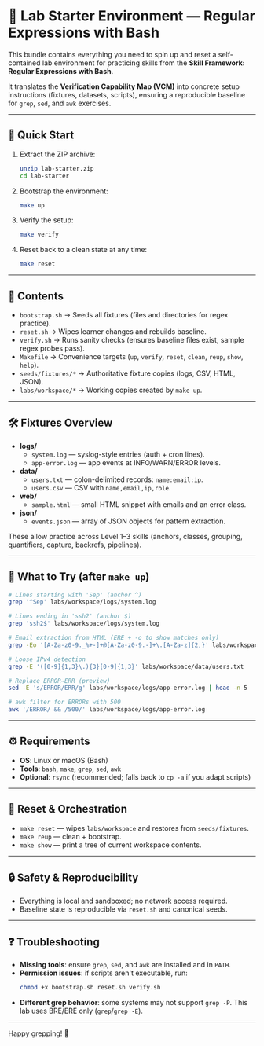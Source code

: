 # 📘 Lab Starter Environment — Regular Expressions with Bash

This bundle contains everything you need to spin up and reset a self-contained lab environment for practicing skills from the **Skill Framework: Regular Expressions with Bash**.

It translates the **Verification Capability Map (VCM)** into concrete setup instructions (fixtures, datasets, scripts), ensuring a reproducible baseline for `grep`, `sed`, and `awk` exercises.

---

## 🚀 Quick Start

1. Extract the ZIP archive:
   ```bash
   unzip lab-starter.zip
   cd lab-starter
   ```

2. Bootstrap the environment:
   ```bash
   make up
   ```

3. Verify the setup:
   ```bash
   make verify
   ```

4. Reset back to a clean state at any time:
   ```bash
   make reset
   ```

---

## 📂 Contents

- `bootstrap.sh` → Seeds all fixtures (files and directories for regex practice).
- `reset.sh` → Wipes learner changes and rebuilds baseline.
- `verify.sh` → Runs sanity checks (ensures baseline files exist, sample regex probes pass).
- `Makefile` → Convenience targets (`up`, `verify`, `reset`, `clean`, `reup`, `show`, `help`).
- `seeds/fixtures/*` → Authoritative fixture copies (logs, CSV, HTML, JSON).
- `labs/workspace/*` → Working copies created by `make up`.

---

## 🛠️ Fixtures Overview

- **logs/**
  - `system.log` — syslog-style entries (auth + cron lines).
  - `app-error.log` — app events at INFO/WARN/ERROR levels.
- **data/**
  - `users.txt` — colon-delimited records: `name:email:ip`.
  - `users.csv` — CSV with `name,email,ip,role`.
- **web/**
  - `sample.html` — small HTML snippet with emails and an error class.
- **json/**
  - `events.json` — array of JSON objects for pattern extraction.

These allow practice across Level 1–3 skills (anchors, classes, grouping, quantifiers, capture, backrefs, pipelines).

---

## 🧪 What to Try (after `make up`)

```bash
# Lines starting with 'Sep' (anchor ^)
grep '^Sep' labs/workspace/logs/system.log

# Lines ending in 'ssh2' (anchor $)
grep 'ssh2$' labs/workspace/logs/system.log

# Email extraction from HTML (ERE + -o to show matches only)
grep -Eo '[A-Za-z0-9._%+-]+@[A-Za-z0-9.-]+\.[A-Za-z]{2,}' labs/workspace/web/sample.html

# Loose IPv4 detection
grep -E '([0-9]{1,3}\.){3}[0-9]{1,3}' labs/workspace/data/users.txt

# Replace ERROR→ERR (preview)
sed -E 's/ERROR/ERR/g' labs/workspace/logs/app-error.log | head -n 5

# awk filter for ERRORs with 500
awk '/ERROR/ && /500/' labs/workspace/logs/app-error.log
```

---

## ⚙️ Requirements

- **OS**: Linux or macOS (Bash)
- **Tools**: `bash`, `make`, `grep`, `sed`, `awk`
- **Optional**: `rsync` (recommended; falls back to `cp -a` if you adapt scripts)

---

## 🧹 Reset & Orchestration

- `make reset` — wipes `labs/workspace` and restores from `seeds/fixtures`.
- `make reup` — clean + bootstrap.
- `make show` — print a tree of current workspace contents.

---

## 🔒 Safety & Reproducibility

- Everything is local and sandboxed; no network access required.
- Baseline state is reproducible via `reset.sh` and canonical seeds.

---

## ❓ Troubleshooting

- **Missing tools**: ensure `grep`, `sed`, and `awk` are installed and in `PATH`.
- **Permission issues**: if scripts aren't executable, run:
  ```bash
  chmod +x bootstrap.sh reset.sh verify.sh
  ```
- **Different grep behavior**: some systems may not support `grep -P`. This lab uses BRE/ERE only (`grep`/`grep -E`).

---

Happy grepping! 🧪

